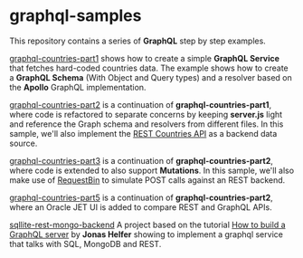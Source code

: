 # graphql-samples

This repository contains a series of **GraphQL** step by step examples.

[graphql-countries-part1](https://github.com/luisw19/graphql-samples/tree/master/graphql-countries-part1)
shows how to create a simple **GraphQL Service** that fetches hard-coded countries data. The example shows how
to create a **GraphQL Schema** (With Object and Query types) and a resolver based on the **Apollo** GraphQL implementation.

[graphql-countries-part2](https://github.com/luisw19/graphql-samples/tree/master/graphql-countries-part2)
is a continuation of **graphql-countries-part1**, where code is refactored to separate concerns by keeping **server.js** light
and reference the Graph schema and resolvers from different files.
In this sample, we'll also implement the [REST Countries API](https://github.com/apilayer/restcountries) as a backend data source.

[graphql-countries-part3](https://github.com/luisw19/graphql-samples/tree/master/graphql-countries-part3)
is a continuation of **graphql-countries-part2**, where code is extended to also support **Mutations**.
In this sample, we'll also make use of [RequestBin](https://github.com/Runscope/requestbin) to
simulate POST calls against an REST backend.

[graphql-countries-part5](https://github.com/luisw19/graphql-samples/tree/master/graphql-countries-part5)
is a continuation of **graphql-countries-part2**, where an Oracle JET UI is added to compare REST and GraphQL APIs.

[sqllite-rest-mongo-backend](https://github.com/luisw19/graphql-samples/tree/master/sqllite-rest-mongo-backend)
A project based on the tutorial [How to build a GraphQL server](https://medium.com/apollo-stack/tutorial-building-a-graphql-server-cddaa023c035#.wy5h1htxs)
by **Jonas Helfer** showing to implement a graphql service that talks with SQL, MongoDB and REST.
